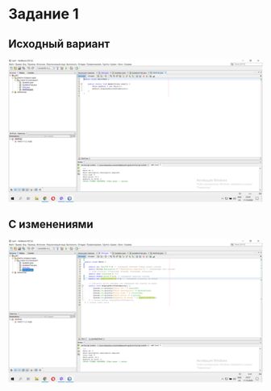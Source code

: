 # Задание 1

## Исходный вариант
![](https://github.com/ppc-ntu-khpi/34-first-lab-SmkPln/blob/master/Solution/task1.1.png)

## С изменениями
![](https://raw.githubusercontent.com/ppc-ntu-khpi/34-first-lab-SmkPln/master/Solution/task1.2.png)
